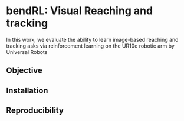 # bendRL: Visual Reaching and tracking

In this work, we evaluate the ability to learn image-based reaching and tracking asks via reinforcement learning on the UR10e robotic arm by Universal Robots


## Objective


## Installation


## Reproducibility 

